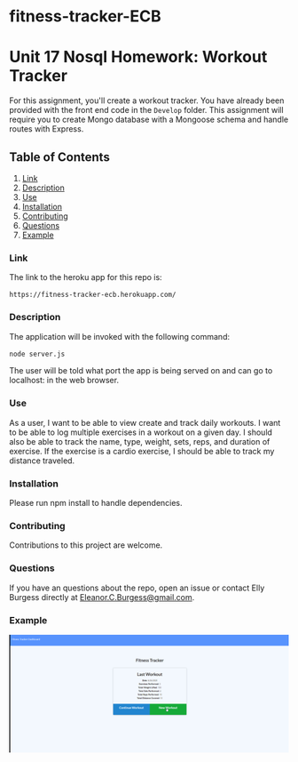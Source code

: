 # fitness-tracker-ECB

# Unit 17 Nosql Homework: Workout Tracker

For this assignment, you'll create a workout tracker. You have already been provided with the front end code in the `Develop` folder. This assignment will require you to create Mongo database with a Mongoose schema and handle routes with Express.

## Table of Contents

1. [Link](#link)
2. [Description](#description)
3. [Use](#use)
4. [Installation](#installation)
5. [Contributing](#contributing)
6. [Questions](#questions)
7. [Example](#example)

### Link

The link to the heroku app for this repo is:

```
https://fitness-tracker-ecb.herokuapp.com/
```

### Description

The application will be invoked with the following command:

```sh
node server.js
```

The user will be told what port the app is being served on and can go to localhost: in the web browser.

### Use

As a user, I want to be able to view create and track daily workouts. I want to be able to log multiple exercises in a workout on a given day. I should also be able to track the name, type, weight, sets, reps, and duration of exercise. If the exercise is a cardio exercise, I should be able to track my distance traveled.

### Installation

Please run npm install to handle dependencies.

### Contributing

Contributions to this project are welcome.

### Questions

If you have an questions about the repo, open an issue or contact Elly Burgess directly at Eleanor.C.Burgess@gmail.com.

### Example

![Note Taker](public/assets/images/fitness-tracker.gif)
